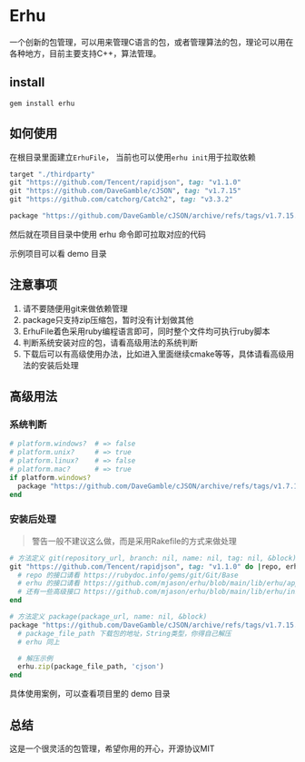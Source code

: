 # Erhu

一个创新的包管理，可以用来管理C语言的包，或者管理算法的包，理论可以用在各种地方，目前主要支持C++，算法管理。

## install
```
gem install erhu
```

## 如何使用

在根目录里面建立`ErhuFile`， 当前也可以使用`erhu init`用于拉取依赖

```ruby
target "./thirdparty"
git "https://github.com/Tencent/rapidjson", tag: "v1.1.0"
git "https://github.com/DaveGamble/cJSON", tag: "v1.7.15"
git "https://github.com/catchorg/Catch2", tag: "v3.3.2"

package "https://github.com/DaveGamble/cJSON/archive/refs/tags/v1.7.15.zip", name: "cjson"
```

然后就在项目目录中使用 erhu 命令即可拉取对应的代码

示例项目可以看 demo 目录

## 注意事项
1. 请不要随便用git来做依赖管理
2. package只支持zip压缩包，暂时没有计划做其他
3. ErhuFile着色采用ruby编程语言即可，同时整个文件均可执行ruby脚本
4. 判断系统安装对应的包，请看高级用法的系统判断
5. 下载后可以有高级使用办法，比如进入里面继续cmake等等，具体请看高级用法的安装后处理

## 高级用法

### 系统判断

```ruby
# platform.windows?  # => false
# platform.unix?     # => true
# platform.linux?    # => false
# platform.mac?      # => true
if platform.windows?
  package "https://github.com/DaveGamble/cJSON/archive/refs/tags/v1.7.15.zip", name: "cjson"
end
```

### 安装后处理
> 警告一般不建议这么做，而是采用Rakefile的方式来做处理

```ruby
# 方法定义 git(repository_url, branch: nil, name: nil, tag: nil, &block) 
git "https://github.com/Tencent/rapidjson", tag: "v1.1.0" do |repo, erhu|
  # repo 的接口请看 https://rubydoc.info/gems/git/Git/Base
  # erhu 的接口请看 https://github.com/mjason/erhu/blob/main/lib/erhu/app.rb
  # 还有一些高级接口 https://github.com/mjason/erhu/blob/main/lib/erhu/init.rb
end

# 方法定义 package(package_url, name: nil, &block)
package "https://github.com/DaveGamble/cJSON/archive/refs/tags/v1.7.15.zip", name: "cjson" do |package_file_path, erhu|
  # package_file_path 下载包的地址，String类型，你得自己解压
  # erhu 同上

  # 解压示例
  erhu.zip(package_file_path, 'cjson')
end
```

具体使用案例，可以查看项目里的 demo 目录

## 总结
这是一个很灵活的包管理，希望你用的开心，开源协议MIT